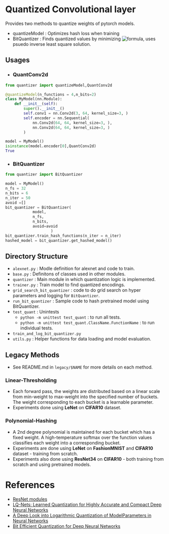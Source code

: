 # Quantized Convolutional layer

Provides two methods to quantize weights of pytorch models.
- quantizeModel : Optimizes hash loss when training
- BitQuantizer : Finds quantized values by minimizing ![formula](https://render.githubusercontent.com/render/math?math=$E[(q(w)-w)^2]$), uses psuedo inverse least square solution.

## Usages

- ### QuantConv2d

```py
from quantizer import quantizeModel,QuantConv2d

@quantizeModel(n_functions = 4,n_bits=2)
class MyModel(nn.Module):
    def __init__(self):
        super().__init__()
        self.conv1 = nn.Conv2d(3, 64, kernel_size=3, )
        self.encoder = nn.Sequential(
            nn.Conv2d(64, 64, kernel_size=3, ),
            nn.Conv2d(64, 64, kernel_size=3, )
        )

model = MyModel()
isinstance(model.encoder[0],QuantConv2d)
True
```
- ### BitQuantizer

```py
from quantizer import BitQuantizer

model = MyModel()
n_fs = 32
n_bits = 6
n_iter = 50
avoid =[]
bit_quantizer = BitQuantizer(
            model,
            n_fs,
            n_bits,
            avoid=avoid
                    )
bit_quantizer.train_hash_functions(n_iter = n_iter)
hashed_model = bit_quantizer.get_hashed_model()

```

## Directory Structure

- `alexnet.py` : Modle definition for alexnet and code to train.
- `base.py` : Definitons of classes used in other modules.
- `quantizer` : Main module in which quantization logic is implemented.
- `trainer.py` : Train model to find quantized encodings.
- `grid_search_bit_quantizer` : code to do grid search on hyper parameters and logging for `BitQuantizer`.
- `run_bit_quantizer` : Sample code to hash pretrained model using BitQuantizer.
- `test_quant` : Unintests
    - `python -m unittest test_quant` : to run all tests.
    - `python -m unittest test_quant.ClassName.FunctionName` : to run individual tests.
- `train_and_log_bit_quantizer.py`
- `utils.py` : Helper functions for data loading and model evaluation.


## Legacy Methods

- See README.md in `legacy/$NAME` for more details on each method.

### Linear-Thresholding
- Each forward pass, the weights are distributed based on a linear scale from min-weight to max-weight into the specified number of buckets. The weight corresponding to each bucket is a learnable parameter.
- Experiments done using **LeNet** on **CIFAR10** dataset.

### Polynomial-Hashing
- A 2nd degree polynomial is maintained for each bucket which has a fixed weight. A high-temperature softmax over the function values classifies each weight into a corresponding bucket.
- Experiments are done using **LeNet** on **FashionMNIST** and **CIFAR10** dataset - training from scratch.
- Experiments also done using **ResNet34** on **CIFAR10** - both training from scratch and using pretrained models.

# References
- [ResNet modules](https://github.com/akamaster/pytorch_resnet_cifar10)
- [LQ-Nets: Learned Quantization for Highly Accurate and Compact Deep Neural Networks](https://arxiv.org/abs/1807.10029)
- [A Deep Look into Logarithmic Quantization of ModelParameters in Neural Networks](https://dl.acm.org/doi/pdf/10.1145/3291280.3291800)
- [Bit Efficient Quantization for Deep Neural Networks](https://arxiv.org/pdf/1910.04877.pdf)